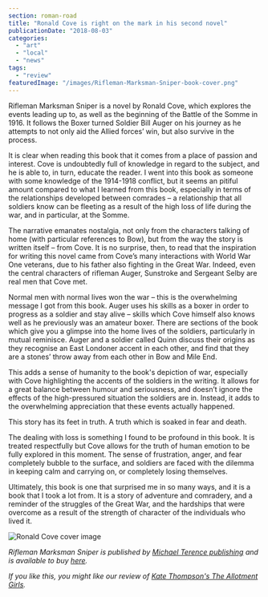 ```yaml
---
section: roman-road
title: "Ronald Cove is right on the mark in his second novel"
publicationDate: "2018-08-03"
categories: 
  - "art"
  - "local"
  - "news"
tags: 
  - "review"
featuredImage: "/images/Rifleman-Marksman-Sniper-book-cover.png"
---
```


Rifleman Marksman Sniper is a novel by Ronald Cove, which explores the events leading up to, as well as the beginning of the Battle of the Somme in 1916. It follows the Boxer turned Soldier Bill Auger on his journey as he attempts to not only aid the Allied forces’ win, but also survive in the process.

It is clear when reading this book that it comes from a place of passion and interest. Cove is undoubtedly full of knowledge in regard to the subject, and he is able to, in turn, educate the reader. I went into this book as someone with some knowledge of the 1914-1918 conflict, but it seems an pitiful amount compared to what I learned from this book, especially in terms of the relationships developed between comrades – a relationship that all soldiers know can be fleeting as a result of the high loss of life during the war, and in particular, at the Somme.

The narrative emanates nostalgia, not only from the characters talking of home (with particular references to Bow), but from the way the story is written itself – from Cove. It is no surprise, then, to read that the inspiration for writing this novel came from Cove’s many interactions with World War One veterans, due to his father also fighting in the Great War. Indeed, even the central characters of rifleman Auger, Sunstroke and Sergeant Selby are real men that Cove met.

Normal men with normal lives won the war – this is the overwhelming message I got from this book. Auger uses his skills as a boxer in order to progress as a soldier and stay alive – skills which Cove himself also knows well as he previously was an amateur boxer. There are sections of the book which give you a glimpse into the home lives of the soldiers, particularly in mutual reminisce. Auger and a soldier called Quinn discuss their origins as they recognise an East Londoner accent in each other, and find that they are a stones’ throw away from each other in Bow and Mile End.

This adds a sense of humanity to the book's depiction of war, especially with Cove highlighting the accents of the soldiers in the writing. It allows for a great balance between humour and seriousness, and doesn’t ignore the effects of the high-pressured situation the soldiers are in. Instead, it adds to the overwhelming appreciation that these events actually happened.

This story has its feet in truth. A truth which is soaked in fear and death.

The dealing with loss is something I found to be profound in this book. It is treated respectfully but Cove allows for the truth of human emotion to be fully explored in this moment. The sense of frustration, anger, and fear completely bubble to the surface, and soldiers are faced with the dilemma in keeping calm and carrying on, or completely losing themselves.

Ultimately, this book is one that surprised me in so many ways, and it is a book that I took a lot from. It is a story of adventure and comradery, and a reminder of the struggles of the Great War, and the hardships that were overcome as a result of the strength of character of the individuals who lived it.

![Ronald Cove cover image](/images/Rifleman-Marksman-Sniper-Cover-Image.jpg)

_Rifleman Marksman Sniper is published by [Michael Terence publishing](https://www.mtp.agency/) and is available to buy [here](https://www.amazon.co.uk/Rifleman-Marksman-Sniper-Ronald-Cove/dp/1973355345/ref=sr_1_1?ie=UTF8&qid=1533285967&sr=8-1&keywords=rifleman+marksman+sniper)._ 

_If you like this, you might like our review of [Kate Thompson's The Allotment Girls](https://romanroadlondon.com/the-allotment-girls-kate-thompson-review/)._

